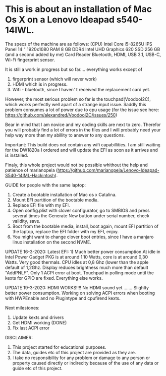# This is about an installation of Mac Os X on a Lenovo Ideapad s540-14IWL. 
The specs of the machine are as follows:
(CPU) Intel Core i5-8265U
IPS Panel 14 "
1920x1080
RAM 8 GB DDR4
Intel UHD Graphics 620
SSD 256 GB (and a second added by me) 
Card Reader
Bluetooth, HDMI, USB 3.1, USB-C, Wi-Fi
fingerprint sensor.

It is still a work in progress but so far.... 
everything works except of 
1. firgerprint sensor (which will never work) 
2. HDMI which is in progress. 
3. Wifi - bluetooth, since I haven' t received the replacement card yet.

However, the most serious problem so far is the touchpad(VoodooI2C), which works perfectly well apart of a strange input issue.
Saddly this problem consumes a lot of power due to cpu usage (for the issue see here: https://github.com/alexandred/VoodooI2C/issues/250)  

Bear in mind that I am novice and my coding skills are next to zero. 
Therefor you will probably find a lot of errors in the files and I will probably need your help way more than my abillity to answer to any questions.

Important: This build does not contain any wifi capabillities. I am still waiting for the DW1820a I ordered and will update the EFI as soon as it arrives and is installed. 

Finaly, this whole project would not be possible whithout the help and patience of marianopela (https://github.com/marianopela/Lenovo-Ideapad-S540-14IML-Hackintosh). 

GUIDE for people with the same laptop:
1. Create a bootable installation of Mac os x Catalina. 
2. Mount EFI partition of the bootable media. 
3. Replace EFI file with my EFI. 
4. Open config.plist with clover configurator, go to SMBIOS and press several times the Generate New button under serial number, check validity, save. 
5. Boot from the bootable media, install, boot again, mount EFI partition of the laptop, replace the EFI folder with my EFI, enjoy.
6. You might want to change clover boot entries, since I have a manjaro linux installation on the second NVME.  


UPDATE 16-3-2020: 
Latest EFI: 1) Much better power consumption.At idle in Intel Power Gadget PKG is at around 1.10 Watts, core is at around 0,30 Watts. Very good thermals. CPU idles at 0,8 Ghz (lower than the apple default of 1,2Ghz. Display reduces brightness much more than default "AddPNLF".  Only 1 ACPI error at boot. Touchpad in polling mode until the kexts for GPIO are fixed. Everything else works. 

UPDATE 19-3-2020:
HDMI WORKS!!!!
No HDMI sound yet ....... 
Slighlty better power consumption. Working on solving ACPI errors when booting with HWPEnable and no Plugintype and cpufirend kexts.

Next milestones:
1. Update kexts and drivers
2. Get HDMI working (DONE)
3. Fix last ACPI error

DISCLAIMER:
1. This project started for educational purposes. 
2. The data, guides etc of this project are provided as they are. 
3. I take no responsibility for any problem or damage to any person or property caused directly or indireclty because of the use of any data or guide etc of this project. 
  

